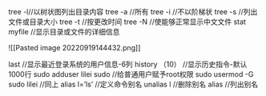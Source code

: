 tree -l//以树状图列出目录内容
tree -a //所有
tree -i //不以阶梯状
tree -s  //列出文件或目录大小
tree -t  //按更改时间
tree -N //使能够正常显示中文文件 
stat myfile  //显示目录或文件的详细信息

![[Pasted image 20220919144432.png]]

last  //显示最近登录系统的用户信息-6列
history （10） //显示历史指令-默认1000行
sudo adduser lilei sudo  //给普通用户赋予root权限
sudo usermod -G sudo lilei  //同上
alias l=’ls’  //定义命令别名
unalias l  //删除别名
alias  //列出别名
